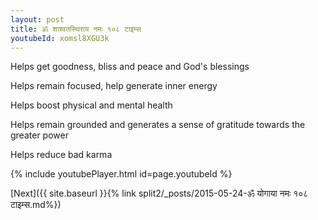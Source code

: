 ```yaml
---
layout: post
title: ॐ शाश्वतस्थिराय नमः १०८ टाइम्स
youtubeId: xomsl8XGU3k
---
```

 
 
Helps get goodness, bliss and peace and God's blessings
 
Helps remain focused, help generate inner energy 
 
Helps boost physical and mental health 
 
Helps remain grounded and generates a sense of gratitude towards the greater power 
 
Helps reduce bad karma
 
 
 
 


{% include youtubePlayer.html id=page.youtubeId %}
 
[Next]({{ site.baseurl }}{% link  split2/_posts/2015-05-24-ॐ योगाया नमः १०८ टाइम्स.md%})
 
